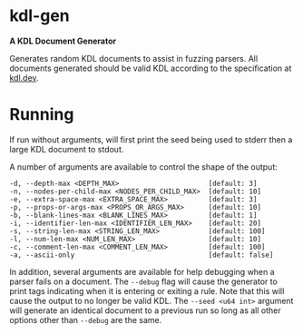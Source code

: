 kdl-gen
=======

**A KDL Document Generator**

Generates random KDL documents to assist in fuzzing parsers.
All documents generated should be valid KDL according to the specification 
at [kdl.dev](https://kdl.dev).


Running
=======

If run without arguments, will first print the seed being used to stderr then a large
KDL document to stdout.

A number of arguments are available to control the shape of the output:

```
-d, --depth-max <DEPTH_MAX>                      [default: 3]
-n, --nodes-per-child-max <NODES_PER_CHILD_MAX>  [default: 10]
-e, --extra-space-max <EXTRA_SPACE_MAX>          [default: 3]
-p, --props-or-args-max <PROPS_OR_ARGS_MAX>      [default: 10]
-b, --blank-lines-max <BLANK_LINES_MAX>          [default: 1]
-i, --identifier-len-max <IDENTIFIER_LEN_MAX>    [default: 20]
-s, --string-len-max <STRING_LEN_MAX>            [default: 100]
-l, --num-len-max <NUM_LEN_MAX>                  [default: 10]
-c, --comment-len-max <COMMENT_LEN_MAX>          [default: 100]
-a, --ascii-only                                 [default: false]
```

In addition, several arguments are available for help debugging when
a parser fails on a document. The `--debug` flag will cause the 
generator to print tags indicating when it is entering or exiting a
rule. Note that this will cause the output to no longer be valid KDL.
The `--seed <u64 int>` argument will generate an identical document 
to a previous run so long as all other options other than `--debug`
are the same.

